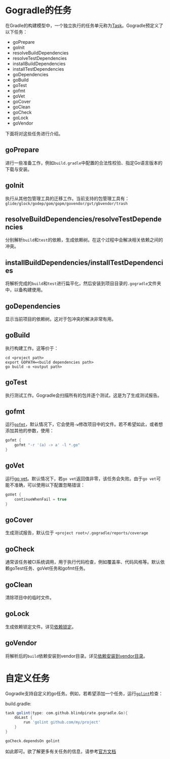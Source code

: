 # Gogradle的任务

在Gradle的构建模型中，一个独立执行的任务单元称为[Task](https://docs.gradle.org/current/userguide/more_about_tasks.html)。Gogradle预定义了以下任务：

- goPrepare
- goInit
- resolveBuildDependencies
- resolveTestDependencies
- installBuildDependencies
- installTestDependencies
- goDependencies
- goBuild
- goTest
- gofmt
- goVet
- goCover
- goClean
- goCheck
- goLock
- goVendor

下面将对这些任务进行介绍。

## goPrepare

进行一些准备工作，例如`build.gradle`中配置的合法性校验、指定Go语言版本的下载与安装。

## goInit

执行从其他包管理工具的迁移工作。当前支持的包管理工具有：`glide/glock/godep/gom/gopm/govendor/gvt/gbvendor/trash`

## resolveBuildDependencies/resolveTestDependencies

分别解析`build`和`test`的依赖，生成依赖树。在这个过程中会解决相关依赖之间的冲突。

## installBuildDependencies/installTestDependencies

将解析完成的`build`和`test`进行扁平化，然后安装到项目目录的`.gogradle`文件夹中，以备构建使用。

## goDependencies

显示当前项目的依赖树。这对于包冲突的解决非常有用。

## goBuild

执行构建工作。这等价于：

```
cd <project path>
export GOPATH=<build dependencies path>
go build -o <output path> 
```

## goTest

执行测试工作。Gogradle会扫描所有的包并逐个测试，这是为了生成测试报告。

## gofmt

运行[`gofmt`](https://golang.org/cmd/gofmt/)，默认情况下，它会使用`-w`修改项目中的文件。若不希望如此，或者想添加其他的参数，使用：

```groovy
gofmt {
    gofmt "-r '(a) -> a' -l *.go"
}
```

## goVet

运行[go vet](https://golang.org/cmd/vet/)。默认情况下，若`go vet`返回值非零，该任务会失败。由于`go vet`可能不准确，可以使用以下配置忽略错误：

```groovy
goVet {
    continueWhenFail = true
}
```

## goCover 
生成测试报告，默认位于 `<project root>/.gogradle/reports/coverage`

## goCheck

通常该任务被CI系统调用，用于执行代码检查，例如覆盖率、代码风格等。默认依赖goTest任务、goVet任务和gofmt任务。

## goClean

清除项目中的临时文件。

## goLock

生成依赖锁定文件。详见[依赖锁定](./getting-started-cn.md#依赖锁定)。

## goVendor

将解析后的`build`依赖安装到vendor目录。详见[依赖安装到vendor目录](./dependency-management-cn.md#依赖安装到vendor目录)。

# 自定义任务

Gogradle支持自定义的go任务。例如，若希望添加一个任务，运行[`golint`](https://github.com/golang/lint)检查：

build.gradle:

```groovy
task golint(type: com.github.blindpirate.gogradle.Go){
    doLast {
        run 'golint github.com/my/project'
    }
}

goCheck.dependsOn golint
```

如此即可。欲了解更多有关任务的信息，请参考[官方文档](https://docs.gradle.org/current/userguide/more_about_tasks.html)



